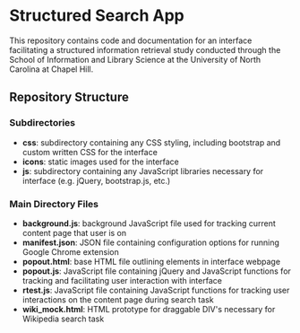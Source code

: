 # Structured Search App
This repository contains code and documentation for an interface facilitating a structured information retrieval study conducted through the School of Information and Library Science at the University of North Carolina at Chapel Hill.

## Repository Structure
### Subdirectories
* **css**: subdirectory containing any CSS styling, including bootstrap and custom written CSS for the interface
* **icons**: static images used for the interface
* **js**: subdirectory containing any JavaScript libraries necessary for interface (e.g. jQuery, bootstrap.js, etc.)

### Main Directory Files
* **background.js**: background JavaScript file used for tracking current content page that user is on
* **manifest.json**: JSON file containing configuration options for running Google Chrome extension
* **popout.html**: base HTML file outlining elements in interface webpage
* **popout.js**: JavaScript file containing jQuery and JavaScript functions for tracking and facilitating user interaction with interface
* **rtest.js**: JavaScript file containing JavaScript functions for tracking user interactions on the content page during search task
* **wiki_mock.html**: HTML prototype for draggable DIV's necessary for Wikipedia search task
